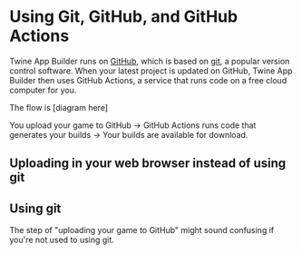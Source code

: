 # Using Git, GitHub, and GitHub Actions

Twine App Builder runs on [GitHub](https://github.com), which is based on [git](), a popular version control software. When your latest project is updated on GitHub, Twine App Builder then uses GitHub Actions, a service that runs code on a free cloud computer for you.

The flow is
[diagram here] 

You upload your game to GitHub -> GitHub Actions runs code that generates your builds -> Your builds are available for download.

## Uploading in your web browser instead of using git

## Using git
The step of "uploading your game to GitHub" might sound confusing if you're not used to using git.

